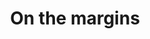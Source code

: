 ---
layout:       post
title:        On the margins
url:          "/posts/onthemargins.html"
canonical_url: "/posts/onthemargins.html"
redirect_to: /posts/onthemargins.html
---